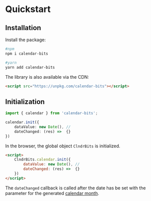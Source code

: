 # Quickstart

## Installation

Install the package:

```bash
#npm
npm i calendar-bits

#yarn
yarn add calendar-bits
```

The library is also available via the CDN:

```html
<script src="https://unpkg.com/calendar-bits"></script>
```

## Initialization

```typescript
import { calendar } from 'calendar-bits';

calendar.init({
    dataValue: new Date(), //
    dateChanged: (res) =>  {}
})
```

In the browser, the global object `ClndrBits` is initialized.

```html
<script>
    ClndrBits.calendar.init({
        dataValue: new Date(), //
        dateChanged: (res) =>  {}
    })
</script>
```

The `dateChanged` callback is called after the date has be set with the parameter for the generated [calendar month](generated-data).
